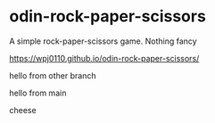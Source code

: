 # odin-rock-paper-scissors
A simple rock-paper-scissors game. Nothing fancy

https://wpj0110.github.io/odin-rock-paper-scissors/

hello from other branch

hello from main

cheese
